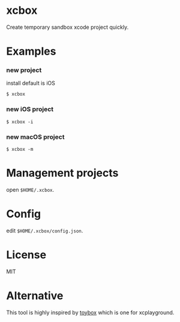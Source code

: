 # xcbox

Create temporary sandbox xcode project quickly.

# Examples

### new project 

install default is iOS

```
$ xcbox
```

### new iOS project

```
$ xcbox -i
```

### new macOS project

```
$ xcbox -m
```

# Management projects

open `$HOME/.xcbox`.

# Config

edit `$HOME/.xcbox/config.json`.

# License

MIT

# Alternative

This tool is highly inspired by [toybox](https://github.com/giginet/Toybox) which is one for xcplayground.
